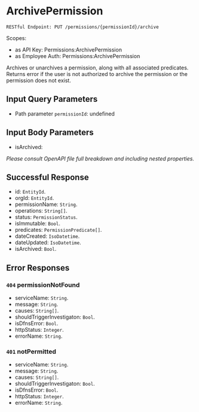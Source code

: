 # ArchivePermission

`RESTful Endpoint: PUT /permissions/{permissionId}/archive`

Scopes:

* as API Key: Permissions:ArchivePermission
* as Employee Auth: Permissions:ArchivePermission

Archives or unarchives a permission, along with all associated predicates. Returns error if the user is not authorized to archive the permission or the permission does not exist.

## Input Query Parameters

* Path parameter `permissionId`: undefined

## Input Body Parameters

* isArchived:

_Please consult OpenAPI file full breakdown and including nested properties._

## Successful Response

* id: `EntityId`.
* orgId: `EntityId`.
* permissionName: `String`.
* operations: `String[]`.
* status: `PermissionStatus`.
* isImmutable: `Bool`.
* predicates: `PermissionPredicate[]`.
* dateCreated: `IsoDatetime`.
* dateUpdated: `IsoDatetime`.
* isArchived: `Bool`.

## Error Responses

### `404` **permissionNotFound**

* serviceName: `String`.
* message: `String`.
* causes: `String[]`.
* shouldTriggerInvestigaton: `Bool`.
* isDfnsError: `Bool`.
* httpStatus: `Integer`.
* errorName: `String`.

### `401` **notPermitted**

* serviceName: `String`.
* message: `String`.
* causes: `String[]`.
* shouldTriggerInvestigaton: `Bool`.
* isDfnsError: `Bool`.
* httpStatus: `Integer`.
* errorName: `String`.
